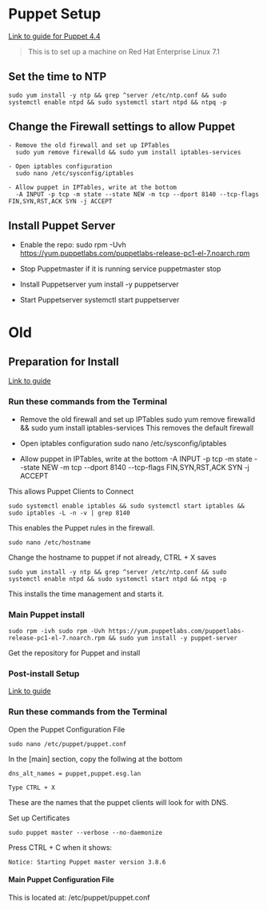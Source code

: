 # Puppet Setup
[Link to guide for Puppet 4.4](https://docs.puppet.com/puppet/4.4/reference/)
> This is to set up a machine on Red Hat Enterprise Linux 7.1

## Set the time to NTP
    sudo yum install -y ntp && grep ^server /etc/ntp.conf && sudo systemctl enable ntpd && sudo systemctl start ntpd && ntpq -p

## Change the Firewall settings to allow Puppet

    - Remove the old firewall and set up IPTables
      sudo yum remove firewalld && sudo yum install iptables-services

    - Open iptables configuration
      sudo nano /etc/sysconfig/iptables

    - Allow puppet in IPTables, write at the bottom
      -A INPUT -p tcp -m state --state NEW -m tcp --dport 8140 --tcp-flags FIN,SYN,RST,ACK SYN -j ACCEPT

## Install Puppet Server
  - Enable the repo:
    sudo rpm -Uvh https://yum.puppetlabs.com/puppetlabs-release-pc1-el-7.noarch.rpm

  - Stop Puppetmaster if it is running
    service puppetmaster stop

  - Install Puppetserver
    yum install -y puppetserver

  - Start Puppetserver
    systemctl start puppetserver










# Old

## Preparation for Install
[Link to guide](https://elatov.github.io/2014/08/setting-up-puppet-master-on-centos-7/)


### Run these commands from the Terminal

  - Remove the old firewall and set up IPTables
    sudo yum remove firewalld && sudo yum install iptables-services
This removes the default firewall

  - Open iptables configuration
    sudo nano /etc/sysconfig/iptables

  - Allow puppet in IPTables, write at the bottom
    -A INPUT -p tcp -m state --state NEW -m tcp --dport 8140 --tcp-flags FIN,SYN,RST,ACK SYN -j ACCEPT




This allows Puppet Clients to Connect

    sudo systemctl enable iptables && sudo systemctl start iptables && sudo iptables -L -n -v | grep 8140

This enables the Puppet rules in the firewall.

    sudo nano /etc/hostname
Change the hostname to puppet if not already, CTRL + X saves

    sudo yum install -y ntp && grep ^server /etc/ntp.conf && sudo systemctl enable ntpd && sudo systemctl start ntpd && ntpq -p

This installs the time management and starts it.

### Main Puppet install

    sudo rpm -ivh sudo rpm -Uvh https://yum.puppetlabs.com/puppetlabs-release-pc1-el-7.noarch.rpm && sudo yum install -y puppet-server

Get the repository for Puppet and install

### Post-install Setup
[Link to guide](https://docs.puppet.com/puppet/3.8/reference/post_install.html#configure-a-puppet-master-server)

### Run these commands from the Terminal

Open the Puppet Configuration File

    sudo nano /etc/puppet/puppet.conf

In the [main] section, copy the follwing at the bottom

    dns_alt_names = puppet,puppet.esg.lan

    Type CTRL + X

These are the names that the puppet clients will look for with DNS.

Set up Certificates

    sudo puppet master --verbose --no-daemonize

Press CTRL + C when it shows:

    Notice: Starting Puppet master version 3.8.6



#### Main Puppet Configuration File
This is located at:
    /etc/puppet/puppet.conf
